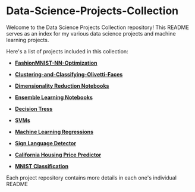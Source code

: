 # Data-Science-Projects-Collection

Welcome to the Data Science Projects Collection repository! This README serves as an index for my various data science projects and machine learning projects.

Here's a list of projects included in this collection:

* **[FashionMNIST-NN-Optimization](https://github.com/Zane-dev16/FashionMNIST-NN-Optimization)**

* **[Clustering-and-Classifying-Olivetti-Faces](https://github.com/Zane-dev16/Clustering-and-Classifying-Olivetti-Faces)**

* **[Dimensionality Reduction Notebooks](https://github.com/Zane-dev16/Dimensionality-Reduction-Notebooks)**

* **[Ensemble Learning Notebooks](https://github.com/Zane-dev16/Ensemble-Learning-Notebooks)**

* **[Decision Tress](https://github.com/Zane-dev16/Decision-Trees)**

* **[SVMs](https://github.com/Zane-dev16/Support-Vector-Machines)**

* **[Machine Learning Regressions](https://github.com/Zane-dev16/ML-Regression-Notebooks)**

* **[Sign Language Detector](https://github.com/Zane-dev16/Sign-Language-Detector)**

* **[California Housing Price Predictor](https://github.com/Zane-dev16/California-Housing-ML)**

* **[MNIST Classification](https://github.com/Zane-dev16/Classifying-the-MNIST)**

Each project repository contains more details in each one's individual README
